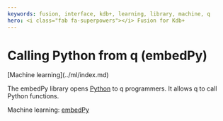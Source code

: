 ```yaml
---
keywords: fusion, interface, kdb+, learning, library, machine, q
hero: <i class="fab fa-superpowers"></i> Fusion for Kdb+
---
```


# <i class="fab fa-python"></i> Calling Python from q (embedPy)

<div class="fusion" markdown="1">
<i class="fas fa-share-alt"></i> [Machine learning](../ml/index.md)
</div>


The embedPy library opens [Python](https://python.org) to q programmers. It allows q to call Python functions. 

<i class="far fa-hand-point-right"></i>
Machine learning: [embedPy](../ml/embedpy/)
